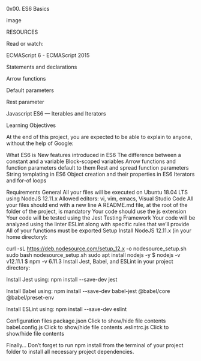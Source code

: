 0x00. ES6 Basics

image

RESOURCES

Read or watch:

ECMAScript 6 - ECMAScript 2015

Statements and declarations

Arrow functions

Default parameters

Rest parameter

Javascript ES6 — Iterables and Iterators

Learning Objectives

At the end of this project, you are expected to be able to explain to anyone, without the help of Google:

What ES6 is New features introduced in ES6 The difference between a constant and a variable Block-scoped variables Arrow functions and function parameters default to them Rest and spread function parameters String templating in ES6 Object creation and their properties in ES6 Iterators and for-of loops

Requirements General All your files will be executed on Ubuntu 18.04 LTS using NodeJS 12.11.x Allowed editors: vi, vim, emacs, Visual Studio Code All your files should end with a new line A README.md file, at the root of the folder of the project, is mandatory Your code should use the js extension Your code will be tested using the Jest Testing Framework Your code will be analyzed using the linter ESLint along with specific rules that we’ll provide All of your functions must be exported Setup Install NodeJS 12.11.x (in your home directory):

curl -sL https://deb.nodesource.com/setup_12.x -o nodesource_setup.sh sudo bash nodesource_setup.sh sudo apt install nodejs -y $ nodejs -v v12.11.1 $ npm -v 6.11.3 Install Jest, Babel, and ESLint in your project directory:

Install Jest using: npm install --save-dev jest

Install Babel using: npm install --save-dev babel-jest @babel/core @babel/preset-env

Install ESLint using: npm install --save-dev eslint

Configuration files package.json Click to show/hide file contents babel.config.js Click to show/hide file contents .eslintrc.js Click to show/hide file contents

Finally… Don’t forget to run npm install from the terminal of your project folder to install all necessary project dependencies.